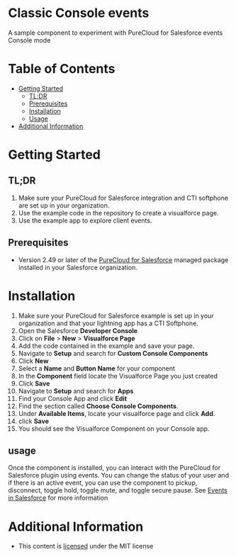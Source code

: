 # Classic Console events 
A sample component to experiment with PureCloud for Salesforce events Console mode

# Table of Contents

* [Getting Started](#getting-started)
  * [TL;DR](#tldr)
  * [Prerequisites](#prerequisites)
  * [Installation](#installation)
  * [Usage](#usage)
* [Additional Information](#additional-information)

# Getting Started

## TL;DR

1. Make sure your PureCloud for Salesforce integration and CTI softphone are set up in your organization.
2. Use the example code in the repository to create a visualforce page.
3. Use the example app to explore client events.

## Prerequisites

* Version 2.49 or later of the [PureCloud for Salesforce](https://appexchange.salesforce.com/appxListingDetail?listingId=a0N30000000pvMdEAI) managed package installed in your Salesforce organization.

# Installation
1. Make sure your PureCloud for Salesforce example is set up in your organization and that your lightning app has a CTI Softphone.
2. Open the Salesforce **Developer Console** 
3. Click on **File** > **New** > **Visualforce Page**
4. Add the code contained in the example and save your page.
5. Navigate to **Setup** and search for **Custom Console Components**
6. Click **New**
7. Select a **Name** and **Button Name** for your component
8. In the **Component** field locate the Visualforce Page you just created
9. Click **Save**
10. Navigate to **Setup** and search for **Apps**
11. Find your Console App and click **Edit**
12. Find the section called **Choose Console Components**. 
13. Under **Available Items**, locate your visualforce page and click **Add**.
14. click **Save**
15. You should see the Visualforce Component on your Console app.

## usage
Once the component is installed, you can interact with the PureCloud for Salesforce plugin using events. You can change the status of your user and if there is an active event, you can use the component to pickup, disconnect, toggle hold, toggle mute, and toggle secure pause. See [Events in Salesforce](https://help.mypurecloud.com/articles/events-in-salesforce/) for more information 

# Additional Information

* This content is [licensed](LICENSE) under the MIT license